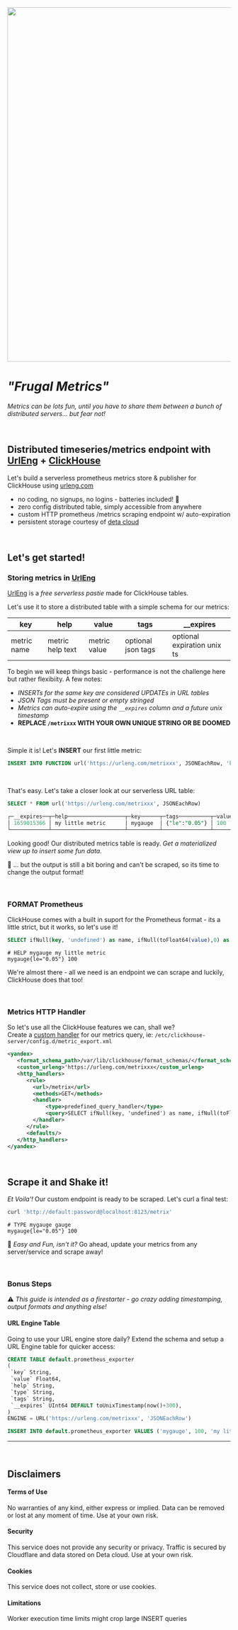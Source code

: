 <img src="https://user-images.githubusercontent.com/1423657/182805404-ec8189b7-a5b6-488d-9aac-885b6f3bbb9f.png" width=800 />


# _"Frugal Metrics"_ 

_Metrics can be lots fun, until you have to share them between a bunch of distributed servers... but fear not!_

<br />

## Distributed timeseries/metrics endpoint with [UrlEng](https://urleng.com) + [ClickHouse](https://clickhouse.com/docs)

Let's build a serverless prometheus metrics store & publisher for ClickHouse using [urleng.com](https://urleng.com)

* no coding, no signups, no logins - batteries included! :battery:	
* zero config distributed table, simply accessible from anywhere
* custom HTTP prometheus /metrics scraping endpoint w/ auto-expiration
* persistent storage courtesy of [deta cloud](https://deta.sh) 

<br/>

## Let's get started!

### Storing metrics in [UrlEng](https://urleng.com)


[UrlEng](https://urleng.com) is a _free serverless pastie_ made for ClickHouse tables.<br>

Let's use it to store a distributed table with a simple schema for our metrics:

| key | help | value | tags |  __expires |
|---  |---          |---    |---   |---        |
| metric name | metric help text | metric value | optional json tags | optional expiration unix ts |

To begin we will keep things basic - performance is not the challenge here but rather flexibiity. A few notes:

* _INSERTs for the same key are considered UPDATEs in URL tables_
* _JSON Tags must be present or empty stringed_
* _Metrics can auto-expire using the `__expires` column and a future unix timestamp_
* **REPLACE `/metrixxx` WITH YOUR OWN UNIQUE STRING OR BE DOOMED**

<br/>

Simple it is! Let's **INSERT** our first little metric:

```sql
INSERT INTO FUNCTION url('https://urleng.com/metrixxx', JSONEachRow, 'key String, help String, value Float64, __expire UInt64, tags String') VALUES ('mygauge', 'my little metric', 100, toUnixTimestamp(now()+300), '{"le":"0.05"}')
```

<br/>

That's easy. Let's take a closer look at our serverless URL table:

```sql
SELECT * FROM url('https://urleng.com/metrixxx', JSONEachRow)

┌─__expires──┬─help──────────────────┬─key──────┬─tags──────────┬─value─┐
│ 1659015366 │ my little metric      │ mygauge  │ {"le":"0.05"} │ 100   │
└────────────┴───────────────────────┴──────────┴───────────────┴───────┘

```

Looking good! Our distributed metrics table is ready. _Get a materialized view up to insert some fun data._

:tooth: ... but the output is still a bit boring and can't be scraped, so its time to change the output format!

<br/>

### FORMAT Prometheus
ClickHouse comes with a built in suport for the Prometheus format - its a little strict, but it works, so let's use it!
```sql
SELECT ifNull(key, 'undefined') as name, ifNull(toFloat64(value),0) as value, help as help, CAST(JSONExtractKeysAndValues(replaceAll(ifNull(tags,''), '\'','\"'), 'String'), 'Map(String, String)') as labels FROM url('https://urleng.com/metrixxx', JSONEachRow) FORMAT Prometheus
```
```
# HELP mygauge my little metric
mygauge{le="0.05"} 100

```

<!--

### FORMAT Template

ClickHouse [templates](https://clickhouse.com/docs/en/interfaces/formats/#format-template) can be used to handle custom defined formats based on flexible template definitions.

Let's use it to output _"prometheus looking"_ metrics from our ClickHouse metric queries:

##### ROW Template
- Create a row format template for prometheus in `/var/lib/clickhouse/format_schemas/row_out.format`
```
# HELP ${0:XML} ${1:XML}
# TYPE ${0:XML} gauge
${0:XML}${3:XML} ${2:XML}
```
##### PAGE Template
- Create a page template to display all data in `/var/lib/clickhouse/format_schemas/prom_out.format`

```
${data}
```

- Does it work? Let's execute a test SELECT using `system.metrics`
```sql
SELECT metric, help, value, '' FROM system.metrics ORDER BY value DESC LIMIT 5 FORMAT Template SETTINGS
format_template_resultset = 'prom_out.format', format_template_row = 'row_out.format', format_template_rows_between_delimiter = '\n'
```

```
# HELP MemoryTracking Total amount of memory (bytes) allocated by the server.
# TYPE MemoryTracking gauge
MemoryTracking 1416436388
# HELP MMappedFileBytes Sum size of mmapped file regions.
# TYPE MMappedFileBytes gauge
MMappedFileBytes 460284336
```

##### All together now!
We're ready. Let's query our URL table metrics using our Prometheus output template:

```sql
SELECT key, help, toFloat64(value), tags 
FROM url('https://urleng.com/metrixxx', JSONEachRow)
ORDER BY value DESC LIMIT 5 FORMAT Template SETTINGS
format_template_resultset = 'prom_out.format', format_template_row = 'row_out.format', format_template_rows_between_delimiter = '\n'
```

```
# HELP mygauge my little metric
# TYPE mygauge gauge
mygauge{type="one"} 100
```

-->

We're almost there - all we need is an endpoint we can scrape and luckily, ClickHouse does that too!

<br/>

### Metrics HTTP Handler

So let's use all the ClickHouse features we can, shall we? <br>
Create a [custom handler](https://clickhouse.com/docs/en/interfaces/http#predefined_http_interface) for our metrics query, ie: ```/etc/clickhouse-server/config.d/metric_export.xml```
```xml
<yandex>
   <format_schema_path>/var/lib/clickhouse/format_schemas/</format_schema_path>
   <custom_urleng>'https://urleng.com/metrixxx</custom_urleng>
   <http_handlers>
      <rule>
        <url>/metrix</url>
        <methods>GET</methods>
        <handler>
            <type>predefined_query_handler</type>
            <query>SELECT ifNull(key, 'undefined') as name, ifNull(toFloat64(value),0) as value, help, CAST(JSONExtractKeysAndValues(replaceAll(ifNull(tags,''), '\'','\"'), 'String'), 'Map(String, String)') as labels FROM url(getSetting('custom_urleng'), JSONEachRow) FORMAT Prometheus</query>
        </handler>
      </rule>
      <defaults/>
   </http_handlers>
</yandex>
```

<br/>

## Scrape it and Shake it!
_Et Voila'!_ Our custom endpoint is ready to be scraped. Let's curl a final test:
```bash
curl 'http://default:password@localhost:8123/metrix'
```
```
# TYPE mygauge gauge
mygauge{le="0.05"} 100

```

:postbox: _Easy and Fun, isn't it?_ Go ahead, update your metrics from any server/service and scrape away! 

<br />

### Bonus Steps

:warning: _This guide is intended as a firestarter - go crazy adding timestamping, output formats and anything else!_

#### URL Engine Table
Going to use your URL engine store daily? Extend the schema and setup a URL Engine table for quicker access:

```sql
CREATE TABLE default.prometheus_exporter
(
 `key` String,
 `value` Float64, 
 `help` String,
 `type` String,
 `tags` String,
 `__expires` UInt64 DEFAULT toUnixTimestamp(now()+300),
)
ENGINE = URL('https://urleng.com/metrixxx', 'JSONEachRow')
 ```
 ```sql
INSERT INTO default.prometheus_exporter VALUES ('mygauge', 100, 'my little metric', 'gauge', '{"le":"0.05"}', toUnixTimestamp(now()+300))
```

----


<!--
#### INSERT w/ Template

Let's parse a fictional query metric
```
some_metric 42 
```

- Create a row format template in `/opt/ch/row_in.format`

```${name:CSV} ${value:CSV}```
  
- Create a page template in `/opt/ch/prom_out.format`

```${data}```

- Execute a query
```
INSERT INTO UserActivity FORMAT Template SETTINGS
format_template_resultset = '/opt/ch/prom_in.format', format_template_row = '/opt/ch/row_in.format'
```

-->

<br/>

## Disclaimers

#### Terms of Use
No warranties of any kind, either express or implied. Data can be removed or lost at any moment of time. Use at your own risk.
#### Security
This service does not provide any security or privacy. Traffic is secured by Cloudflare and data stored on Deta cloud. Use at your own risk.
#### Cookies
This service does not collect, store or use cookies.
#### Limitations
Worker execution time limits might crop large INSERT queries
